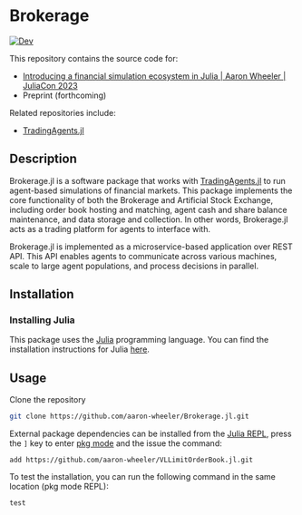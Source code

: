 # Brokerage

<!-- [![Stable](https://img.shields.io/badge/docs-stable-blue.svg)](https://aaron-wheeler.github.io/Brokerage.jl/stable/) -->
[![Dev](https://img.shields.io/badge/docs-dev-blue.svg)](https://aaron-wheeler.github.io/Brokerage.jl/dev/)
<!-- [![Build Status](https://github.com/aaron-wheeler/Brokerage.jl/actions/workflows/CI.yml/badge.svg?branch=main)](https://github.com/aaron-wheeler/Brokerage.jl/actions/workflows/CI.yml?query=branch%3Amain) -->

This repository contains the source code for:

* [Introducing a financial simulation ecosystem in Julia | Aaron Wheeler | JuliaCon 2023](https://www.youtube.com/watch?v=C2Itnbwf9hg)
* Preprint (forthcoming)

Related repositories include:

* [TradingAgents.jl](https://github.com/aaron-wheeler/TradingAgents.jl)

## Description

Brokerage.jl is a software package that works with [TradingAgents.jl](https://github.com/aaron-wheeler/TradingAgents.jl) to run agent-based simulations of financial markets. This package implements the core functionality of both the Brokerage and Artificial Stock Exchange, including order book hosting and matching, agent cash and share balance maintenance, and data storage and collection. In other words, Brokerage.jl acts as a trading platform for agents to interface with.

Brokerage.jl is implemented as a microservice-based application over REST API. This API enables agents to communicate across various machines, scale to large agent populations, and process decisions in parallel.

## Installation

### Installing Julia
This package uses the [Julia](https://julialang.org) programming language. You can find the installation instructions for Julia [here](https://julialang.org/downloads/).

## Usage
Clone the repository
```sh
git clone https://github.com/aaron-wheeler/Brokerage.jl.git
```
External package dependencies can be installed from the [Julia REPL](https://docs.julialang.org/en/v1/stdlib/REPL/), press the `]` key to enter [pkg mode](https://pkgdocs.julialang.org/v1/repl/) and the issue the command:
```
add https://github.com/aaron-wheeler/VLLimitOrderBook.jl.git
```
To test the installation, you can run the following command in the same location (pkg mode REPL):
```
test
``` 

<!-- ## Example

TODO -->